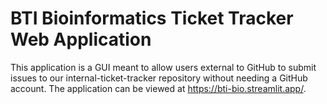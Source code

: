 # BTI Bioinformatics Ticket Tracker Web Application

This application is a GUI meant to allow users external to GitHub to submit issues to our internal-ticket-tracker repository without needing a GitHub account.
The application can be viewed at https://bti-bio.streamlit.app/.